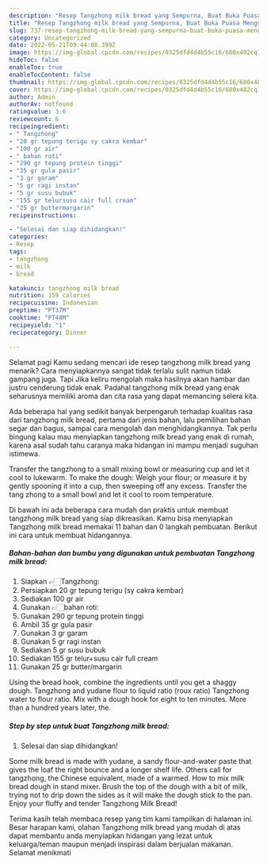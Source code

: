 ```yaml
---
description: "Resep Tangzhong milk bread yang Sempurna, Buat Buka Puasa Menggugah Selera"
title: "Resep Tangzhong milk bread yang Sempurna, Buat Buka Puasa Menggugah Selera"
slug: 737-resep-tangzhong-milk-bread-yang-sempurna-buat-buka-puasa-menggugah-selera
category: Uncategorized
date: 2022-05-21T09:44:08.399Z
image: https://img-global.cpcdn.com/recipes/0325dfd4d4b55c16/680x482cq70/tangzhong-milk-bread-foto-resep-utama.jpg
hideToc: false
enableToc: true
enableTocContent: false
thumbnail: https://img-global.cpcdn.com/recipes/0325dfd4d4b55c16/680x482cq70/tangzhong-milk-bread-foto-resep-utama.jpg
cover: https://img-global.cpcdn.com/recipes/0325dfd4d4b55c16/680x482cq70/tangzhong-milk-bread-foto-resep-utama.jpg
author: Admin
authorAv: notfound
ratingvalue: 3.6
reviewcount: 6
recipeingredient:
- " Tangzhong"
- "20 gr tepung terigu sy cakra kembar"
- "100 gr air"
- " bahan roti"
- "290 gr tepung protein tinggi"
- "35 gr gula pasir"
- "3 gr garam"
- "5 gr ragi instan"
- "5 gr susu bubuk"
- "155 gr telursusu cair full cream"
- "25 gr buttermargarin"
recipeinstructions:

- "Selesai dan siap dihidangkan!"
categories:
- Resep
tags:
- tangzhong
- milk
- bread

katakunci: tangzhong milk bread 
nutrition: 159 calories
recipecuisine: Indonesian
preptime: "PT37M"
cooktime: "PT48M"
recipeyield: "1"
recipecategory: Dinner

---
```



Selamat pagi Kamu sedang mencari ide resep tangzhong milk bread yang menarik? Cara menyiapkannya sangat tidak terlalu sulit namun tidak gampang juga. Tapi Jika keliru mengolah maka hasilnya akan hambar dan justru cenderung tidak enak. Padahal tangzhong milk bread yang enak seharusnya memiliki aroma dan cita rasa yang dapat memancing selera kita.


Ada beberapa hal yang sedikit banyak berpengaruh terhadap kualitas rasa dari tangzhong milk bread, pertama dari jenis bahan, lalu pemilihan bahan segar dan bagus, sampai cara mengolah dan menghidangkannya. Tak perlu bingung kalau mau menyiapkan tangzhong milk bread yang enak di rumah, karena asal sudah tahu caranya maka hidangan ini mampu menjadi suguhan istimewa.

Transfer the tangzhong to a small mixing bowl or measuring cup and let it cool to lukewarm. To make the dough: Weigh your flour; or measure it by gently spooning it into a cup, then sweeping off any excess. Transfer the tang zhong to a small bowl and let it cool to room temperature.


Di bawah ini ada beberapa cara mudah dan praktis untuk membuat tangzhong milk bread yang siap dikreasikan. Kamu bisa menyiapkan Tangzhong milk bread memakai 11 bahan dan 0 langkah pembuatan. Berikut ini cara untuk membuat hidangannya.

<!--inarticleads1-->

##### Bahan-bahan dan bumbu yang digunakan untuk pembuatan Tangzhong milk bread:

1. Siapkan  👉🏻Tangzhong:
1. Persiapkan 20 gr tepung terigu (sy cakra kembar)
1. Sediakan 100 gr air
1. Gunakan  👉🏻bahan roti:
1. Gunakan 290 gr tepung protein tinggi
1. Ambil 35 gr gula pasir
1. Gunakan 3 gr garam
1. Gunakan 5 gr ragi instan
1. Sediakan 5 gr susu bubuk
1. Sediakan 155 gr telur+susu cair full cream
1. Gunakan 25 gr butter/margarin


Using the bread hook, combine the ingredients until you get a shaggy dough. Tangzhong and yudane flour to liquid ratio (roux ratio) Tangzhong water to flour ratio. Mix with a dough hook for eight to ten minutes. More than a hundred years later, the. 

<!--inarticleads2-->

##### Step by step untuk buat Tangzhong milk bread:


1. Selesai dan siap dihidangkan!

Some milk bread is made with yudane, a sandy flour-and-water paste that gives the loaf the right bounce and a longer shelf life. Others call for tangzhong, the Chinese equivalent, made of a warmed. How to mix milk bread dough in stand mixer. Brush the top of the dough with a bit of milk, trying not to drip down the sides as it will make the dough stick to the pan. Enjoy your fluffy and tender Tangzhong Milk Bread! 

Terima kasih telah membaca resep yang tim kami tampilkan di halaman ini. Besar harapan kami, olahan Tangzhong milk bread yang mudah di atas dapat membantu anda menyiapkan hidangan yang lezat untuk keluarga/teman maupun menjadi inspirasi dalam berjualan makanan. Selamat menikmati
